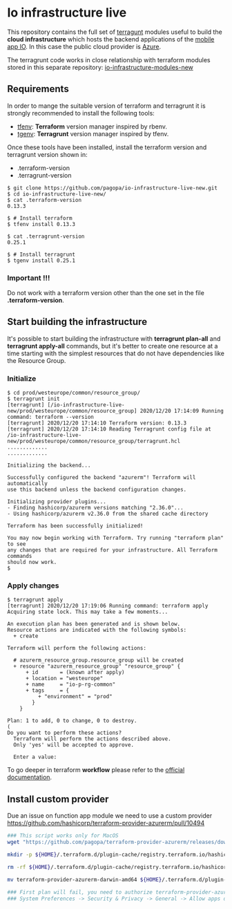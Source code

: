 # Io infrastructure live

This repository contains the full set of [terragunt](https://terragrunt.gruntwork.io/) modules useful to build the **cloud infrastructure** which hosts the backend applications of the [mobile app IO](https://io.italia.it/).
In this case the public cloud provider is [Azure](https://azure.microsoft.com/).

The terragrunt code works in close relationship with terraform modules stored in this separate repository: [io-infrastructure-modules-new](https://github.com/pagopa/io-infrastructure-modules-new)

## Requirements

In order to mange the suitable version of terraform and terragrunt it is strongly recommended to install the following tools:

* [tfenv](https://github.com/tfutils/tfenv): **Terraform** version manager inspired by rbenv.
* [tgenv](https://github.com/cunymatthieu/tgenv): **Terragrunt** version manager inspired by tfenv.

Once these tools have been installed, install the terraform version and terragrunt version shown in:
 * .terraform-version
 * .terragrunt-version


```
$ git clone https://github.com/pagopa/io-infrastructure-live-new.git
$ cd io-infrastructure-live-new/
$ cat .terraform-version
0.13.3

$ # Install terraform
$ tfenv install 0.13.3

$ cat .terragrunt-version
0.25.1

$ # Install terragrunt
$ tgenv install 0.25.1
```

### Important !!!

Do not work with a terraform version other than the one set in the file __.terraform-version__.

## Start building the infrastructure

It's possible to start building the infrastructure with __terragrunt plan-all__ and __terragrunt apply-all__ commands, but it's better to create one resource at a time starting with the simplest resources that do not have dependencies like the Resource Group.

### Initialize

```
$ cd prod/westeurope/common/resource_group/
$ terragrunt init
[terragrunt] [/io-infrastructure-live-new/prod/westeurope/common/resource_group] 2020/12/20 17:14:09 Running command: terraform --version
[terragrunt] 2020/12/20 17:14:10 Terraform version: 0.13.3
[terragrunt] 2020/12/20 17:14:10 Reading Terragrunt config file at /io-infrastructure-live-new/prod/westeurope/common/resource_group/terragrunt.hcl
.............
.............

Initializing the backend...

Successfully configured the backend "azurerm"! Terraform will automatically
use this backend unless the backend configuration changes.

Initializing provider plugins...
- Finding hashicorp/azurerm versions matching "2.36.0"...
- Using hashicorp/azurerm v2.36.0 from the shared cache directory

Terraform has been successfully initialized!

You may now begin working with Terraform. Try running "terraform plan" to see
any changes that are required for your infrastructure. All Terraform commands
should now work.
$
```

### Apply changes

```
$ terragrunt apply
[terragrunt] 2020/12/20 17:19:06 Running command: terraform apply
Acquiring state lock. This may take a few moments...

An execution plan has been generated and is shown below.
Resource actions are indicated with the following symbols:
  + create

Terraform will perform the following actions:

  # azurerm_resource_group.resource_group will be created
  + resource "azurerm_resource_group" "resource_group" {
      + id       = (known after apply)
      + location = "westeurope"
      + name     = "io-p-rg-common"
      + tags     = {
          + "environment" = "prod"
        }
    }

Plan: 1 to add, 0 to change, 0 to destroy.
(
Do you want to perform these actions?
  Terraform will perform the actions described above.
  Only 'yes' will be accepted to approve.

  Enter a value:
```

To go deeper in terraform **workflow** please refer to the [official documentation](https://www.terraform.io/guides/core-workflow.html).

## Install custom provider

Due an issue on function app module we need to use a custom provider https://github.com/hashicorp/terraform-provider-azurerm/pull/10494

```sh
### This script works only for MacOS
wget "https://github.com/pagopa/terraform-provider-azurerm/releases/download/2.46-beta.1/terraform-provider-azurerm-darwin-amd64"

mkdir -p ${HOME}/.terraform.d/plugin-cache/registry.terraform.io/hashicorp/azurerm/2.46.1/darwin_amd64/

rm -rf ${HOME}/.terraform.d/plugin-cache/registry.terraform.io/hashicorp/azurerm/2.46.1/darwin_amd64/terraform-provider-azurerm_v2.46.1_x5

mv terraform-provider-azurerm-darwin-amd64 ${HOME}/.terraform.d/plugin-cache/registry.terraform.io/hashicorp/azurerm/2.46.1/darwin_amd64/terraform-provider-azurerm_v2.46.1_x5

### First plan will fail, you need to authorize terraform-provider-azurerm_v2.46.1_x5 execution in
### System Preferences -> Security & Privacy -> General -> Allow apps downloaded from
```
